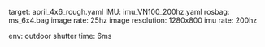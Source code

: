 target: april_4x6_rough.yaml
IMU: imu_VN100_200hz.yaml
rosbag: ms_6x4.bag
image rate: 25hz
image resolution: 1280x800
imu rate: 200hz

env: outdoor
shutter time: 6ms
